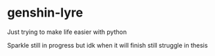 # genshin-lyre
Just trying to make life easier with python

Sparkle still in progress but idk when it will finish still struggle in thesis
